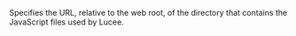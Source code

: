 Specifies the URL, relative to the web root, of the directory that contains the JavaScript files used by Lucee.